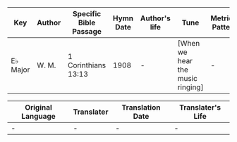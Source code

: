 Key | Author   | Specific Bible Passage     |Hymn Date |Author's life |Tune |Metrical Pattern   |Composer/Source
-- | --------- | ---------------------------|----------|--------------|-----|-------------------|-------------  
E♭ Major |W. M. |1 Corinthians 13:13 |1908 |- |[When we hear the music ringing] |- |Rev. Robert Lowry

Original Language | Translater | Translation Date   | Translater's Life  
----------------- | --------- | --------------------|-------------     
\- |- |- |-
